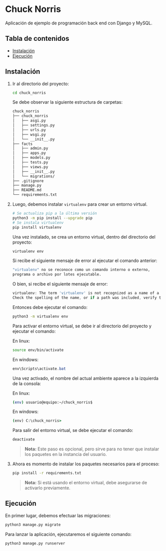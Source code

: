 # Chuck Norris

Aplicación de ejemplo de programación back end con Django y MySQL.

## Tabla de contenidos

- [Instalación](#instalación)
- [Ejecución](#ejecución)

## Instalación

1. Ir al directorio del proyecto:

   ```bash
   cd chuck_norris
   ```

   Se debe observar la siguiente estructura de carpetas:

   ```bash
   chuck_norris
   ├── chuck_norris
   │   ├── asgi.py
   │   ├── settings.py
   │   ├── urls.py
   │   ├── wsgi.py
   │   └── __init__.py
   ├── facts
   │   ├── admin.py
   │   ├── apps.py
   │   ├── models.py
   │   ├── tests.py
   │   ├── views.py
   │   ├── __init__.py
   │   └── migrations/
   ├── .gitignore
   ├── manage.py
   ├── README.md
   └── requirements.txt
   ```

2. Luego, debemos instalar `virtualenv` para crear un entorno virtual.

   ```bash
   # Se actualiza pip a la última versión
   python3 -m pip install --upgrade pip
   # Se instala virtualenv
   pip install virtualenv
   ```

   Una vez instalado, se crea un entorno virtual, dentro del directorio del proyecto:

   ```bash
   virtualenv env
   ```

   Si recibe el siguiente mensaje de error al ejecutar el comando anterior:

   ```cmd
   "virtualenv" no se reconoce como un comando interno o externo,
   programa o archivo por lotes ejecutable.
   ```

   O bien, si recibe el siguiente mensaje de error:

   ```ps1
   virtualenv: The term 'virtualenv' is not recognized as a name of a cmdlet, function, script file, or executable program.
   Check the spelling of the name, or if a path was included, verify that the path is correct and try again.
   ```

   Entonces debe ejecutar el comando:

   ```cmd
   python3 -m virtualenv env
   ```

   Para activar el entorno virtual, se debe ir al directorio del proyecto y ejecutar el comando:

   En linux:

   ```bash
   source env/bin/activate
   ```

   En windows:

   ```ps1
   env\Scripts\activate.bat
   ```

   Una vez activado, el nombre del actual ambiente aparece a la izquierda de la consola:

   En linux:

   ```bash
   (env) usuario@equipo:~/chuck_norris$
   ```

   En windows:

   ```cmd
   (env) C:\chuck_norris>
   ```

   Para salir del entorno virtual, se debe ejecutar el comando:

   ```bash
   deactivate
   ```

   > **Nota:** Este paso es opcional, pero sirve para no tener que instalar los paquetes en la instancia del usuario.

3. Ahora es momento de instalar los paquetes necesarios para el proceso:

   ```bash
   pip install -r requirements.txt
   ```

   > **Nota:** Si está usando el entorno virtual, debe asegurarse de activarlo previamente.

## Ejecución

En primer lugar, debemos efectuar las migraciones:

```bash
python3 manage.py migrate
```

Para lanzar la aplicación, ejecutaremos el siguiente comando:

```bash
python3 manage.py runserver
```
